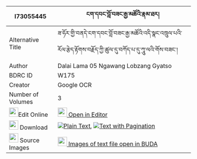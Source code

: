 |I73055445|ངག་དབང་བློ་བཟང་རྒྱ་མཚོའི་རྣམ་ཐར། 
| --- | --- 
|Alternative Title |ཟ་ཧོར་གྱི་བནདེ་ངག་དབང་བློ་བཟང་རྒྱ་མཚོའི་འདི་སྣང་འཁྲུལ་པའི་རོལ་རྩེད་རྟོགས་བརྗོད་ཀྱི་ཚུལ་དུ་བཀོད་པ་དུ་ཀཱུ་ལའི་གོས་བཟང་།
|Author| Dalai Lama 05 Ngawang Lobzang Gyatso
|BDRC ID | W175
|Creator | Google OCR
|Number of Volumes| 3
|<img width="25" src="https://img.icons8.com/color/25/000000/edit-property.png">Edit Online| [<img width="25" src="https://avatars.githubusercontent.com/u/45091458?s=200&v=4"> Open in Editor](http://editor.openpecha.org/I73055445)
|<img width="25" src="https://img.icons8.com/fluent/48/000000/download-2.png"/>  Download | [![](https://img.icons8.com/color/20/000000/txt.png)Plain Text](https://github.com/Openpecha/I73055445/releases/download/v1/ngawang_lozang_gyatso_i_namtar_plain_I73055445.zip), [![](https://img.icons8.com/color/20/000000/txt.png)Text with Pagination](https://github.com/Openpecha/I73055445/releases/download/v1/ngawang_lozang_gyatso_i_namtar_pages_I73055445.zip)
|<img width="25" src="https://img.icons8.com/plasticine/100/000000/pictures-folder.png"/>  Source Images | [<img width="25" src="https://library.bdrc.io/icons/BUDA-small.svg"> Images of text file open in BUDA](https://library.bdrc.io/show/bdr:W175)